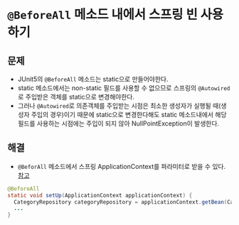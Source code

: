 # `@BeforeAll` 메소드 내에서 스프링 빈 사용하기

## 문제
- JUnit5의 `@BeforeAll` 메소드는 static으로 만들어야한다.
- static 메소드에서는 non-static 필드를 사용할 수 없으므로 스프링의 `@Autowired`로 주입받은 객체를 static으로 변경해야한다.
- 그러나 `@Autowired`로 의존객체를 주입받는 시점은 최소한 생성자가 실행될 때(생성자 주입의 경우)이기 때문에 static으로 변경한다해도 static 메소드내에서 해당 필드를 사용하는 시점에는 주입이 되지 않아 NullPointException이 발생한다.

## 해결
- `@BeforAll` 메소드에서 스프링 ApplicationContext를 파라미터로 받을 수 있다. [참고](https://github.com/junit-team/junit5/issues/455#issuecomment-241397709)
```java
@BeforeAll
static void setUp(ApplicationContext applicationContext) {
  CategoryRepository categoryRepository = applicationContext.getBean(CategoryRepository.class);
  ...
}
```

